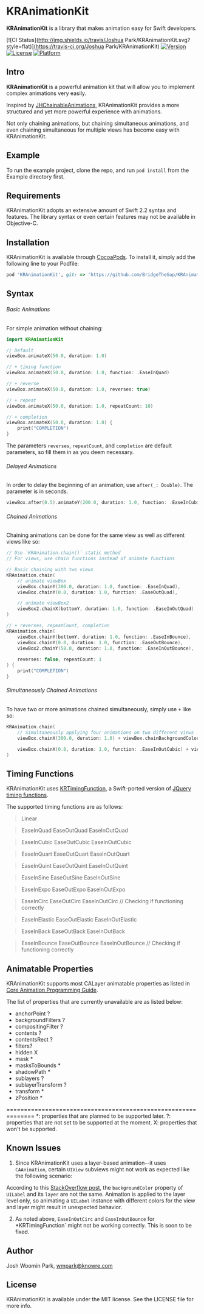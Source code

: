 # KRAnimationKit

**KRAnimationKit** is a library that makes animation easy for Swift developers.

[![CI Status](http://img.shields.io/travis/Joshua Park/KRAnimationKit.svg?style=flat)](https://travis-ci.org/Joshua Park/KRAnimationKit)
[![Version](https://img.shields.io/cocoapods/v/KRAnimationKit.svg?style=flat)](http://cocoapods.org/pods/KRAnimationKit)
[![License](https://img.shields.io/cocoapods/l/KRAnimationKit.svg?style=flat)](http://cocoapods.org/pods/KRAnimationKit)
[![Platform](https://img.shields.io/cocoapods/p/KRAnimationKit.svg?style=flat)](http://cocoapods.org/pods/KRAnimationKit)

## Intro
**KRAnimationKit** is a powerful animation kit that will allow you to implement complex animations very easily.

Inspired by [JHChainableAnimations](https://github.com/jhurray/JHChainableAnimations), KRAnimationKit provides a more structured and yet more powerful experience with animations.

Not only chaining animations, but chaining simultaneous animations, and even chaining simultaneous for multiple views has become easy with KRAnimationKit.

## Example

To run the example project, clone the repo, and run `pod install` from the Example directory first.

## Requirements
KRAnimationKit adopts an extensive amount of Swift 2.2 syntax and features.
The library syntax or even certain features may not be available in Objective-C.

## Installation

KRAnimationKit is available through [CocoaPods](http://cocoapods.org). To install
it, simply add the following line to your Podfile:

```ruby
pod 'KRAnimationKit', git: => 'https://github.com/BridgeTheGap/KRAnimationKit.git'
```

## Syntax

###### Basic Animations
For simple animation without chaining:

```swift
import KRAnimationKit

// Default
viewBox.animateX(50.0, duration: 1.0)

// + timing function
viewBox.animateX(50.0, duration: 1.0, function: .EaseInQuad)

// + reverse
viewBox.animateX(50.0, duration: 1.0, reverses: true)

// + repeat
viewBox.animateX(50.0, duration: 1.0, repeatCount: 10)

// + completion
viewBox.animateX(50.0, duration: 1.0) {
    print("COMPLETION")
}
```

The parameters `reverses`, `repeatCount`, and `completion` are default parameters, so fill them in as you deem necessary.

###### Delayed Animations
In order to delay the beginning of an animation, use `after(_: Double)`. The parameter is in seconds.

```swift
viewBox.after(0.5).animateY(200.0, duration: 1.0, function: .EaseInCubic)
```


###### Chained Animations
Chaining animations can be done for the same view as well as different views like so:

```swift
// Use `KRAnimation.chain()` static method
// For views, use chain functions instead of animate functions

// Basic chaining with two views
KRAnimation.chain(
    // animate viewBox
    viewBox.chainY(300.0, duration: 1.0, function: .EaseInQuad),
    viewBox.chainY(0.0, duration: 1.0, function: .EaseOutQuad),

    // animate viewBox2
    viewBox2.chainX(bottomY, duration: 1.0, function: .EaseInOutQuad)
)

// + reverses, repeatCount, completion
KRAnimation.chain(
    viewBox.chainY(bottomY, duration: 1.0, function: .EaseInBounce),
    viewBox.chainY(0.0, duration: 1.0, function: .EaseOutBounce),
    viewBox2.chainY(58.0, duration: 1.0, function: .EaseInOutBounce),
    
    reverses: false, repeatCount: 1
) {
    print("COMPLETION")
}
```


###### Simultaneously Chained Animations
To have two or more animations chained simultaneously, simply use `+` like so:

```swift
KRAnimation.chain(
    // Simultaneously applying four animations on two different views
    viewBox.chainX(300.0, duration: 1.0) + viewBox.chainBackgroundColor(UIColor.blueColor(), duration: 1.0) + viewBox2.chainAlpha(0.5, duration: 1.0) + viewBox2.chainBackgroundColor(UIColor.cyanColor(), duration: 1.0),

    viewBox.chainX(0.0, duration: 1.0, function: .EaseInOutCubic) + viewBox.chainBackgroundColor(UIColor.redColor(), duration: 1.0),
)
```

## Timing Functions
KRAnimationKit uses [KRTimingFunction](https://github.com/BridgeTheGap/KRTimingFunction), a Swift-ported version of [JQuery timing functions](http://gsgd.co.uk/sandbox/jquery/easing/jquery.easing.1.3.js).

The supported timing functions are as follows:

>Linear

>EaseInQuad
>EaseOutQuad
>EaseInOutQuad

>EaseInCubic
>EaseOutCubic
>EaseInOutCubic

>EaseInQuart
>EaseOutQuart
>EaseInOutQuart

>EaseInQuint
>EaseOutQuint
>EaseInOutQuint

>EaseInSine
>EaseOutSine
>EaseInOutSine

>EaseInExpo
>EaseOutExpo
>EaseInOutExpo

>EaseInCirc
>EaseOutCirc
>EaseInOutCirc // Checking if functioning correctly

>EaseInElastic
>EaseOutElastic
>EaseInOutElastic

>EaseInBack
>EaseOutBack
>EaseInOutBack

>EaseInBounce
>EaseOutBounce
>EaseInOutBounce // Checking if functioning correctly 

## Animatable Properties
KRAnimationKit supports most CALayer animatable properties as listed in [Core Animation Programming Guide](https://developer.apple.com/library/ios/documentation/Cocoa/Conceptual/CoreAnimation_guide/AnimatableProperties/AnimatableProperties.html).

The list of properties that are currently unavailable are as listed below:

- anchorPoint ?
- backgroundFilters ?
- compositingFilter ?
- contents ?
- contentsRect ?
- filters?
- hidden X
- mask *
- masksToBounds *
- shadowPath *
- sublayers ?
- sublayerTransform ?
- transform *
- zPosition *

==============================================================
*: properties that are planned to be supported later.
?: properties that are not set to be supported at the moment.
X: properties that won't be supported.


## Known Issues
1. Since KRAnimationKit uses a layer-based animation--it uses `CAAnimation`, certain `UIView` subviews might not work as expected like the following scenario:

According to this [StackOverflow post](http://stackoverflow.com/questions/15597956/ios-layer-background-color-not-showing-when-view-background-color-is-clear-colo), the `backgroundColor` property of `UILabel` and its `layer` are not the same. Animation is applied to the layer level only, so animating a `UILabel` instance with different colors for the view and layer might result in unexpected behavior.

2. As noted above, `EaseInOutCirc` and `EaseInOutBounce` for *KRTimingFunction` might not be working correctly. This is soon to be fixed.


## Author

Josh Woomin Park, wmpark@knowre.com

## License

KRAnimationKit is available under the MIT license. See the LICENSE file for more info.
